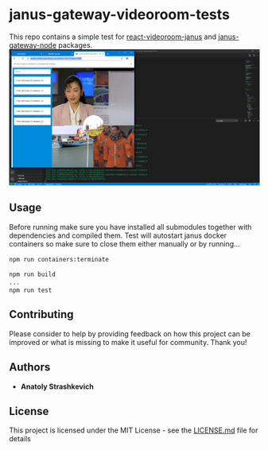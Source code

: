 # janus-gateway-videoroom-tests
This repo contains a simple test for [react-videoroom-janus](https://github.com/IG-88-2/react-videoroom-janus) and
[janus-gateway-node](https://github.com/IG-88-2/janus-gateway-node) packages.
![alt text](https://github.com/IG-88-2/janus-gateway-videoroom-tests/blob/master/test.jpg?raw=true)
## Usage
Before running make sure you have installed all submodules together with dependencies and compiled them.
Test will autostart janus docker containers so make sure to close them either manually or by running...
```
npm run containers:terminate
```
```
npm run build
...
npm run test
```
## Contributing
Please consider to help by providing feedback on how this project can be 
improved or what is missing to make it useful for community. Thank you!
## Authors

* **Anatoly Strashkevich**

## License

This project is licensed under the MIT License - see the [LICENSE.md](LICENSE.md) file for details
